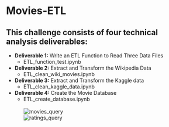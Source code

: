 # Movies-ETL

## This challenge consists of four technical analysis deliverables:

- __**Deliverable 1:**__ Write an ETL Function to Read Three Data Files<br />
  - ETL_function_test.ipynb<br />  
- __**Deliverable 2:**__ Extract and Transform the Wikipedia Data<br />
  - ETL_clean_wiki_movies.ipynb<br />   
- __**Deliverable 3:**__ Extract and Transform the Kaggle data<br />
  - ETL_clean_kaggle_data.ipynb<br /> 
- __**Deliverable 4:**__ Create the Movie Database<br />
  - ETL_create_database.ipynb<br />   
![movies_query](https://user-images.githubusercontent.com/90797036/140621532-5671d816-979b-4947-a37e-55cb8bf922f3.png)<br />
![ratings_query](https://user-images.githubusercontent.com/90797036/140621538-2a075885-b2a1-4d4a-8a34-40febf3f78a4.png)
